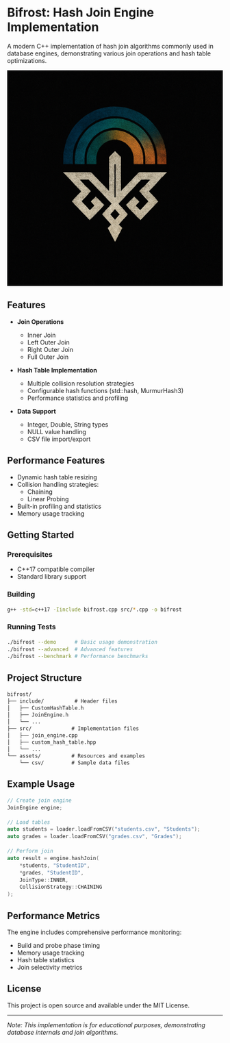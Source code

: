# Bifrost: Hash Join Engine Implementation

A modern C++ implementation of hash join algorithms commonly used in database engines, demonstrating various join operations and hash table optimizations.

![Hash Join Visualization](./assets/uqn12o5d.png)

## Features

- **Join Operations**
  - Inner Join
  - Left Outer Join
  - Right Outer Join
  - Full Outer Join

- **Hash Table Implementation**
  - Multiple collision resolution strategies
  - Configurable hash functions (std::hash, MurmurHash3)
  - Performance statistics and profiling

- **Data Support**
  - Integer, Double, String types
  - NULL value handling
  - CSV file import/export

## Performance Features

- Dynamic hash table resizing
- Collision handling strategies:
  - Chaining
  - Linear Probing
- Built-in profiling and statistics
- Memory usage tracking

## Getting Started

### Prerequisites
- C++17 compatible compiler
- Standard library support

### Building
```bash
g++ -std=c++17 -Iinclude bifrost.cpp src/*.cpp -o bifrost
```

### Running Tests
```bash
./bifrost --demo      # Basic usage demonstration
./bifrost --advanced  # Advanced features
./bifrost --benchmark # Performance benchmarks
```

## Project Structure

```
bifrost/
├── include/          # Header files
│   ├── CustomHashTable.h
│   ├── JoinEngine.h
│   └── ...
├── src/             # Implementation files
│   ├── join_engine.cpp
│   ├── custom_hash_table.hpp
│   └── ...
└── assets/          # Resources and examples
    └── csv/         # Sample data files
```

## Example Usage

```cpp
// Create join engine
JoinEngine engine;

// Load tables
auto students = loader.loadFromCSV("students.csv", "Students");
auto grades = loader.loadFromCSV("grades.csv", "Grades");

// Perform join
auto result = engine.hashJoin(
    *students, "StudentID",
    *grades, "StudentID",
    JoinType::INNER,
    CollisionStrategy::CHAINING
);
```

## Performance Metrics

The engine includes comprehensive performance monitoring:
- Build and probe phase timing
- Memory usage tracking
- Hash table statistics
- Join selectivity metrics

## License

This project is open source and available under the MIT License.

---

*Note: This implementation is for educational purposes, demonstrating database internals and join algorithms.*